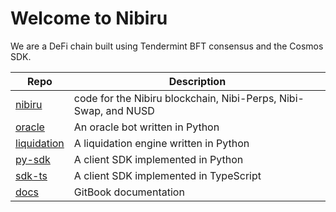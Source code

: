 # Welcome to Nibiru

We are a DeFi chain built using Tendermint BFT consensus and the Cosmos SDK. 

| Repo | Description |
| --- | --- |
| [nibiru](https://github.com/NibiruChain/nibiru) | code for the Nibiru blockchain, Nibi-Perps, Nibi-Swap, and NUSD |
| [oracle](https://github.com/NibiruChain/oracle) | An oracle bot written in Python |
| [liquidation](https://github.com/NibiruChain/liquidation) | A liquidation engine written in Python |
| [py-sdk](https://github.com/NibiruChain/py-sdk) | A client SDK implemented in Python |
| [sdk-ts](https://github.com/NibiruChain/sdk-ts) | A client SDK implemented in TypeScript |
| [docs](https://github.com/NibiruChain/docs) | GitBook documentation |

<!--

## Welcome to the team 🙌

**Here are some ideas to get you started:**

🙋‍♀️ A short introduction - what is your organization all about?
👀 Contribution guidelines - how do team members dive in?
👩‍💻 Useful resources - where do you keep your docs? Is there anything else the team should know?
🍪 Fun facts - what is your team's favorite snack?
🧙 Remember, you can do mighty things with the power of [Markdown](https://docs.github.com/github/writing-on-github/getting-started-with-writing-and-formatting-on-github/basic-writing-and-formatting-syntax)
-->
